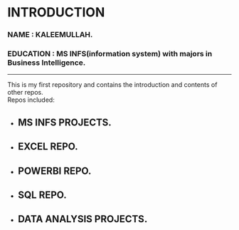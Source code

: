# INTRODUCTION

### NAME : KALEEMULLAH.
### EDUCATION : MS INFS(information system) with majors in Business Intelligence.
---
This is my first repository and contains the introduction and contents of other repos.
<br>
Repos included:
<br>
-  ## MS INFS PROJECTS.
-  ## EXCEL REPO.
-  ## POWERBI REPO.
-  ## SQL REPO.
-  ## DATA ANALYSIS PROJECTS.
